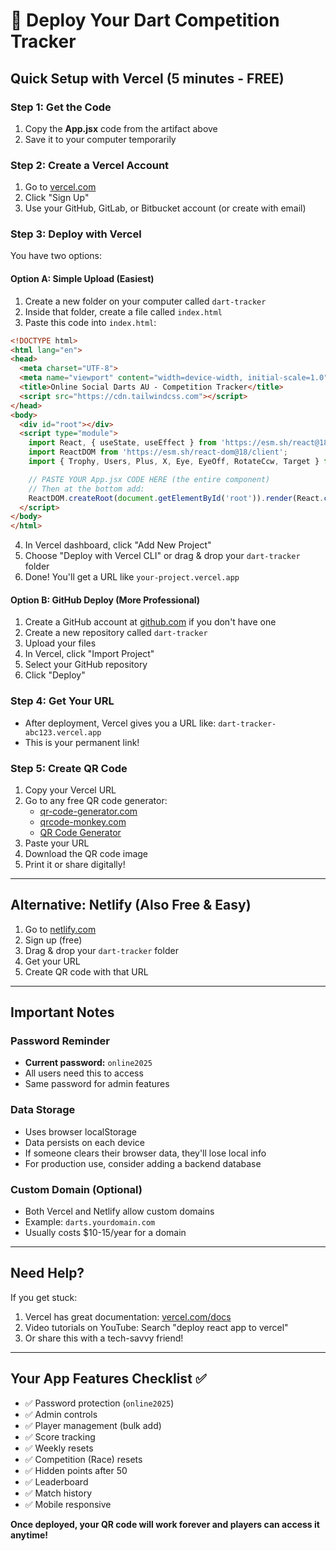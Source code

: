 # 🚀 Deploy Your Dart Competition Tracker

## Quick Setup with Vercel (5 minutes - FREE)

### Step 1: Get the Code
1. Copy the **App.jsx** code from the artifact above
2. Save it to your computer temporarily

### Step 2: Create a Vercel Account
1. Go to [vercel.com](https://vercel.com)
2. Click "Sign Up"
3. Use your GitHub, GitLab, or Bitbucket account (or create with email)

### Step 3: Deploy with Vercel
You have two options:

#### Option A: Simple Upload (Easiest)
1. Create a new folder on your computer called `dart-tracker`
2. Inside that folder, create a file called `index.html`
3. Paste this code into `index.html`:

```html
<!DOCTYPE html>
<html lang="en">
<head>
  <meta charset="UTF-8">
  <meta name="viewport" content="width=device-width, initial-scale=1.0">
  <title>Online Social Darts AU - Competition Tracker</title>
  <script src="https://cdn.tailwindcss.com"></script>
</head>
<body>
  <div id="root"></div>
  <script type="module">
    import React, { useState, useEffect } from 'https://esm.sh/react@18';
    import ReactDOM from 'https://esm.sh/react-dom@18/client';
    import { Trophy, Users, Plus, X, Eye, EyeOff, RotateCcw, Target } from 'https://esm.sh/lucide-react@0.263.1';

    // PASTE YOUR App.jsx CODE HERE (the entire component)
    // Then at the bottom add:
    ReactDOM.createRoot(document.getElementById('root')).render(React.createElement(DartCompetitionTracker));
  </script>
</body>
</html>
```

4. In Vercel dashboard, click "Add New Project"
5. Choose "Deploy with Vercel CLI" or drag & drop your `dart-tracker` folder
6. Done! You'll get a URL like `your-project.vercel.app`

#### Option B: GitHub Deploy (More Professional)
1. Create a GitHub account at [github.com](https://github.com) if you don't have one
2. Create a new repository called `dart-tracker`
3. Upload your files
4. In Vercel, click "Import Project"
5. Select your GitHub repository
6. Click "Deploy"

### Step 4: Get Your URL
- After deployment, Vercel gives you a URL like: `dart-tracker-abc123.vercel.app`
- This is your permanent link!

### Step 5: Create QR Code
1. Copy your Vercel URL
2. Go to any free QR code generator:
   - [qr-code-generator.com](https://www.qr-code-generator.com)
   - [qrcode-monkey.com](https://www.qrcode-monkey.com)
   - [QR Code Generator](https://www.the-qrcode-generator.com)
3. Paste your URL
4. Download the QR code image
5. Print it or share digitally!

---

## Alternative: Netlify (Also Free & Easy)

1. Go to [netlify.com](https://www.netlify.com)
2. Sign up (free)
3. Drag & drop your `dart-tracker` folder
4. Get your URL
5. Create QR code with that URL

---

## Important Notes

### Password Reminder
- **Current password:** `online2025`
- All users need this to access
- Same password for admin features

### Data Storage
- Uses browser localStorage
- Data persists on each device
- If someone clears their browser data, they'll lose local info
- For production use, consider adding a backend database

### Custom Domain (Optional)
- Both Vercel and Netlify allow custom domains
- Example: `darts.yourdomain.com`
- Usually costs $10-15/year for a domain

---

## Need Help?

If you get stuck:
1. Vercel has great documentation: [vercel.com/docs](https://vercel.com/docs)
2. Video tutorials on YouTube: Search "deploy react app to vercel"
3. Or share this with a tech-savvy friend!

---

## Your App Features Checklist ✅

- ✅ Password protection (`online2025`)
- ✅ Admin controls
- ✅ Player management (bulk add)
- ✅ Score tracking
- ✅ Weekly resets
- ✅ Competition (Race) resets
- ✅ Hidden points after 50
- ✅ Leaderboard
- ✅ Match history
- ✅ Mobile responsive

**Once deployed, your QR code will work forever and players can access it anytime!**